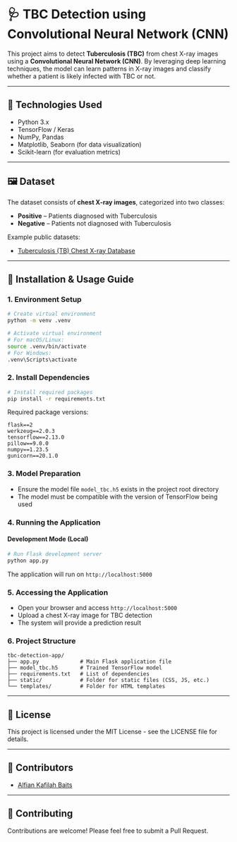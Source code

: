 # 🩺 TBC Detection using Convolutional Neural Network (CNN)

This project aims to detect **Tuberculosis (TBC)** from chest X-ray images using a **Convolutional Neural Network (CNN)**. By leveraging deep learning techniques, the model can learn patterns in X-ray images and classify whether a patient is likely infected with TBC or not.

---

## 🧠 Technologies Used

- Python 3.x
- TensorFlow / Keras
- NumPy, Pandas
- Matplotlib, Seaborn (for data visualization)
- Scikit-learn (for evaluation metrics)

---

## 🖼️ Dataset

The dataset consists of **chest X-ray images**, categorized into two classes:

- **Positive** – Patients diagnosed with Tuberculosis
- **Negative** – Patients not diagnosed with Tuberculosis

Example public datasets:

- [Tuberculosis (TB) Chest X-ray Database](https://www.kaggle.com/datasets/tawsifurrahman/tuberculosis-tb-chest-xray-dataset)

---

## 🚀 Installation & Usage Guide

### 1. Environment Setup
```bash
# Create virtual environment
python -m venv .venv

# Activate virtual environment
# For macOS/Linux:
source .venv/bin/activate
# For Windows:
.venv\Scripts\activate
```

### 2. Install Dependencies
```bash
# Install required packages
pip install -r requirements.txt
```

Required package versions:
```
flask==2
werkzeug==2.0.3
tensorflow==2.13.0
pillow==9.0.0
numpy==1.23.5
gunicorn==20.1.0
```

### 3. Model Preparation
- Ensure the model file `model_tbc.h5` exists in the project root directory
- The model must be compatible with the version of TensorFlow being used

### 4. Running the Application

#### Development Mode (Local)
```bash
# Run Flask development server
python app.py
```
The application will run on `http://localhost:5000`

### 5. Accessing the Application
- Open your browser and access `http://localhost:5000`
- Upload a chest X-ray image for TBC detection
- The system will provide a prediction result

### 6. Project Structure
```
tbc-detection-app/
├── app.py             # Main Flask application file
├── model_tbc.h5       # Trained TensorFlow model
├── requirements.txt   # List of dependencies
├── static/            # Folder for static files (CSS, JS, etc.)
└── templates/         # Folder for HTML templates
```
---

## 📝 License

This project is licensed under the MIT License - see the LICENSE file for details.

---

## 👥 Contributors

- [Alfian Kafilah Baits](https://github.com/alfiannnas)

---

## 🤝 Contributing

Contributions are welcome! Please feel free to submit a Pull Request.